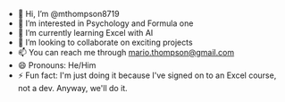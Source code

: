 - 👋 Hi, I’m @mthompson8719
- 👀 I’m interested in Psychology and Formula one
- 🌱 I’m currently learning Excel with AI
- 💞️ I’m looking to collaborate on exciting projects
- 📫 You can reach me through mario.thompson@gmail.com
- 😄 Pronouns: He/Him
- ⚡ Fun fact: I'm just doing it because I've signed on to an Excel course, not a dev. Anyway, we'll do it.

<!---
mthompson8719/mthompson8719 is a ✨ special ✨ repository because its `README.md` (this file) appears on your GitHub profile.
You can click the Preview link to take a look at your changes.
--->
